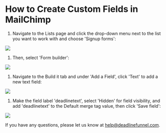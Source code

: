 # How to Create Custom Fields in MailChimp

1. Navigate to the Lists page and click the drop-down menu next to the list you want to work with and choose 'Signup forms': 

![](https://d33v4339jhl8k0.cloudfront.net/docs/assets/53974d6ce4b0c76107b109d1/images/5bc8b9ca2c7d3a04dd5bd980/file-3xWlDxDbay.png)

1. Then, select 'Form builder': 

![](https://d33v4339jhl8k0.cloudfront.net/docs/assets/53974d6ce4b0c76107b109d1/images/5bc8ba192c7d3a04dd5bd982/file-k5ZHYMfgnO.png)

1. Navigate to the Build it tab and under 'Add a Field', click 'Text' to add a new text field: 

![](https://d33v4339jhl8k0.cloudfront.net/docs/assets/53974d6ce4b0c76107b109d1/images/5bc8ba6e042863158cc79876/file-U4uQPZV3K4.png)

1. Make the field label 'deadlinetext', select 'Hidden' for field visibility, and add 'deadlinetext' to the Default merge tag value, then click 'Save field': 

![](https://d33v4339jhl8k0.cloudfront.net/docs/assets/53974d6ce4b0c76107b109d1/images/5bc8bac12c7d3a04dd5bd98c/file-%20sm0cNp903i.png)

If you have any questions, please let us know at [help@deadlinefunnel.com](mailto:mailto:help@deadlinefunnel.com).

